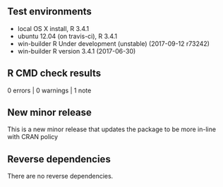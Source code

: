 ## Test environments

* local OS X install, R 3.4.1
* ubuntu 12.04 (on travis-ci), R 3.4.1
* win-builder R Under development (unstable) (2017-09-12 r73242)
* win-builder R version 3.4.1 (2017-06-30)

## R CMD check results

0 errors | 0 warnings | 1 note

## New minor release

This is a new minor release that updates the package to be more in-line with CRAN policy

## Reverse dependencies

There are no reverse dependencies.
